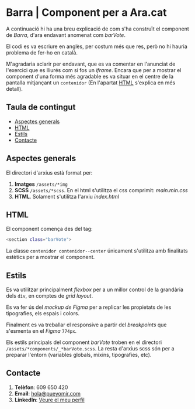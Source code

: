# Barra | Component per a Ara.cat

A continuació hi ha una breu explicació de com s'ha construït el component de *Barra*, d'ara endavant anomenat com *barVote*.

El codi es va escriure en anglès, per costum més que res, però no hi hauria problema de fer-ho en català.

M'agradaria aclarir per endavant, que es va comentar en l'anunciat de l'exercici que es lliurés com si fos un *iframe*. Encara que per a mostrar el component d'una forma més agradable es va situar en el centre de la pantalla mitjançant un `contenidor` (En l'apartat [HTML](#html) s'explica en més detall).


## Taula de contingut

- [Aspectes generals](#aspectes-generals)
- [HTML](#html)
- [Estils](#estils)
- [Contacte](#contacte)

## Aspectes generals

El directori d'arxius està format per:

1. **Imatges** `/assets/*img`
2. **SCSS** `/assets/*scss`. En el html s'utilitza el css comprimit: *main.min.css*
3. **HTML**. Solament s'utilitza l'arxiu *index.html*

## HTML

El component comença des del tag:

```sh
<section class="barVote">
```

La classe `contenidor contenidor--center` únicament s'utilitza amb finalitats estètics per a mostrar el component.

## Estils

Es va utilitzar principalment *flexbox* per a un millor control de la grandària dels `div`, en comptes de *grid layout*.

Es va fer ús del *mockup de Figma* per a replicar les propietats de les tipografies, els espais i colors.

Finalment es va treballar el responsive a partir del *breakpoints* que s'esmenta en el *Figma* `774px`.

Els estils principals del component *barVote* troben en el directori `/assets/*components/_*barVote.scss`. La resta d'arxius scss són per a preparar l'entorn (variables globals, mixins, tipografies, etc).

## Contacte

1. **Telèfon**: 609 650 420
2. **Email**: [hola@pueyomir.com](mailto:hola@pueyomir.com)
3. **LinkedIn**: [Veure el meu perfil](https://www.linkedin.com/in/pueyojavier)

